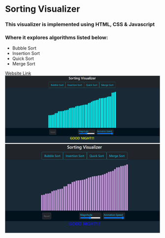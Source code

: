 # Sorting Visualizer

### This visualizer is implemented using HTML, CSS & Javascript <br/>

### Where it explores algorithms listed below:
- Bubble Sort 
- Insertion Sort
- Quick Sort
- Merge Sort


[Website Link](https://rayhan1210.github.io/Sorting_Visualizer/)
<img src="image/insertion.png"><br/>
<img src="image/merge.png"><br/>